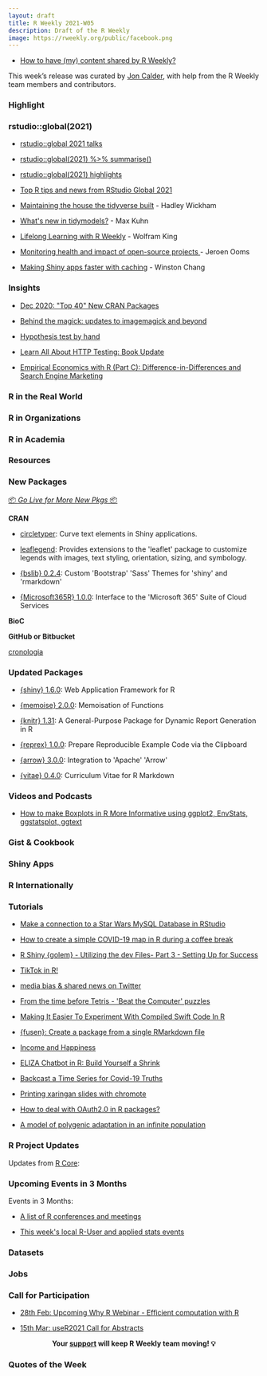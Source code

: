 ```yaml
---
layout: draft
title: R Weekly 2021-W05
description: Draft of the R Weekly
image: https://rweekly.org/public/facebook.png
---
```


+ [How to have (my) content shared by R Weekly?](https://github.com/rweekly/rweekly.org#how-to-have-my-content-shared-by-r-weekly)

This week’s release was curated by [Jon Calder](https://twitter.com/jonmcalder), with help from the R Weekly team members and contributors.

###  Highlight



### rstudio::global(2021)

+ [rstudio::global 2021 talks](https://rstudio.com/resources/rstudioglobal-2021/)

+ [rstudio::global(2021) %>% summarise()](https://clarewest.github.io/blog/post/rstudio-global-2021-summarise/)

+ [rstudio::global(2021) highlights](https://www.mango-solutions.com/rstudioglobal2021-highlights/)

+ [Top R tips and news from RStudio Global 2021](https://techexec.com.au/?p=2443)

+ [Maintaining the house the tidyverse built](https://rstudio.com/resources/rstudioglobal-2021/maintaining-the-house-the-tidyverse-built/) - Hadley Wickham

+ [What's new in tidymodels?](https://rstudio.com/resources/rstudioglobal-2021/whats-new-in-tidymodels/)  - Max Kuhn

+ [Lifelong Learning with R Weekly](https://rstudio.com/resources/rstudioglobal-2021/lifelong-learning-with-r-weekly/)  - Wolfram King

+ [Monitoring health and impact of open-source projects ](https://rstudio.com/resources/rstudioglobal-2021/monitoring-health-and-impact-of-open-source-projects/) - Jeroen Ooms

+ [Making Shiny apps faster with caching](https://rstudio.com/resources/rstudioglobal-2021/making-shiny-apps-faster-with-caching/)  - Winston Chang

### Insights

+ [Dec 2020: "Top 40" New CRAN Packages](https://rviews.rstudio.com/2021/01/29/dec-2020-top-40-new-cran-packages/)

+ [Behind the magick: updates to imagemagick and beyond](https://ropensci.org/technotes/2021/01/29/magick-26/)

+ [Hypothesis test by hand](https://statsandr.com/blog/hypothesis-test-by-hand/)

+ [Learn All About HTTP Testing: Book Update](https://ropensci.org/blog/2021/01/26/http-testing-book/)

+ [Empirical Economics with R (Part C): Difference-in-Differences and Search Engine Marketing](http://skranz.github.io//r/2021/01/27/EmpEconC.html)

### R in the Real World



###  R in Organizations



###  R in Academia



###  Resources



###  New Packages

<p class="added-hostname"><a href="https://rweekly.org/live" target="_blank" class="externalLink">📦 <i>Go Live for More New Pkgs</i> 📦</a></p>

**CRAN**

+ [circletyper](https://github.com/etiennebacher/circletyper): Curve text elements in Shiny applications.

+ [leaflegend](https://github.com/tomroh/leaflegend): Provides extensions to the 'leaflet' package to customize legends with images, text styling, orientation, sizing, and symbology.

+ [{bslib} 0.2.4](https://github.com/rstudio/bslib): Custom 'Bootstrap' 'Sass' Themes for 'shiny' and 'rmarkdown'

+ [{Microsoft365R} 1.0.0](https://github.com/Azure/Microsoft365R): Interface to the 'Microsoft 365' Suite of Cloud Services

**BioC**



**GitHub or Bitbucket**

[cronologia](https://github.com/feddelegrand7/cronologia)

### Updated Packages

+ [{shiny} 1.6.0](https://cran.r-project.org/package=shiny): Web Application Framework for R

+ [{memoise} 2.0.0](https://cran.r-project.org/package=memoise): Memoisation of Functions

+ [{knitr} 1.31](https://cran.r-project.org/package=knitr): A General-Purpose Package for Dynamic Report Generation in R

+ [{reprex} 1.0.0](https://cran.r-project.org/package=reprex): Prepare Reproducible Example Code via the Clipboard

+ [{arrow} 3.0.0](https://cran.r-project.org/package=arrow): Integration to 'Apache' 'Arrow'

+ [{vitae} 0.4.0](https://cran.r-project.org/package=vitae): Curriculum Vitae for R Markdown

###  Videos and Podcasts

+ [How to make Boxplots in R More Informative using ggplot2, EnvStats, ggstatsplot, ggtext](https://youtu.be/kQ8CtRV0kSQ)

### Gist & Cookbook



### Shiny Apps



### R Internationally



###  Tutorials

+ [Make a connection to a Star Wars MySQL Database in RStudio](https://sciencificity-blog.netlify.app/posts/2020-12-31-using-tidyverse-with-dbs-partiii/)

+ [How to create a simple COVID-19 map in R during a coffee break](https://www.petrkajzar.eu/en/2021/covid-maps.html)

+ [R Shiny {golem} - Utilizing the dev Files- Part 3 - Setting Up for Success](https://www.stoltzmanconsulting.com/blog/2021/01/29/r-shiny-golem-development-to-production-part-3)

+ [TikTok in R!](https://www.littlemissdata.com/blog/tiktokrmd)

+ [media bias & shared news on Twitter](https://jtimm.net/2021/01/29/media-bias/)

+ [From the time before Tetris - 'Beat the Computer' puzzles](https://coolbutuseless.github.io/2021/01/27/from-the-time-before-tetris-beat-the-computer-puzzles/)

+ [Making It Easier To Experiment With Compiled Swift Code In R](https://rud.is/b/2021/01/26/making-it-easier-to-experiment-with-compiled-swift-code-in-r/)

+ [{fusen}: Create a package from a single RMarkdown file](https://rtask.thinkr.fr/fusen-create-a-package-from-a-single-rmarkdown-file/)

+ [Income and Happiness](https://kieranhealy.org/blog/archives/2021/01/26/income-and-happiness/)

+ [ELIZA Chatbot in R: Build Yourself a Shrink](https://blog.ephorie.de/eliza-chatbot-in-r-build-yourself-a-shrink)

+ [Backcast a Time Series for Covid-19 Truths](https://datageeek.com/2021/01/25/backcast-a-time-series-for-covid-19-truths/)

+ [Printing xaringan slides with chromote](https://www.garrickadenbuie.com/blog/print-xaringan-chromote/)

+ [How to deal with OAuth2.0 in R packages?](https://blog.r-hub.io/2021/01/25/oauth-2.0/)

+ [A model of polygenic adaptation in an infinite population](https://onunicornsandgenes.blog/2021/01/24/a-model-of-polygenic-adaptation-in-an-infinite-population/)

<!--<div class="post-more-begin></div><div class="post-more-end"></div>-->

###  R Project Updates

Updates from [R Core](http://developer.r-project.org/blosxom.cgi/R-devel/NEWS):


###  Upcoming Events in 3 Months

Events in 3 Months:


+ [A list of R conferences and meetings](https://jumpingrivers.github.io/meetingsR/events.html)

+ [This week's local R-User and applied stats events](https://community.rstudio.com/c/irl)


### Datasets

### Jobs




###  Call for Participation

+ [28th Feb: Upcoming Why R Webinar - Efficient computation with R](http://whyr.pl//foundation/2021/gwynn-studevant/)

+ [15th Mar: useR2021 Call for Abstracts](https://user2021.r-project.org/participation/call-for-abstracts/)

<p class="hide-support added-hostname support-rweekly" style="text-align: center;font-weight: bold;">Your <a class="non-visited externalLink" href="https://www.patreon.com/rweekly" onclick="pas(this)">support</a> will keep R Weekly team moving! 💡</p>

###  Quotes of the Week
